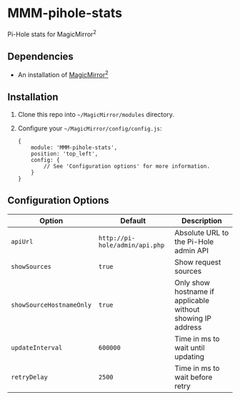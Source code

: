 # MMM-pihole-stats
Pi-Hole stats for MagicMirror<sup>2</sup>

## Dependencies
  * An installation of [MagicMirror<sup>2</sup>](https://github.com/MichMich/MagicMirror)

## Installation
 1. Clone this repo into `~/MagicMirror/modules` directory.
 2. Configure your `~/MagicMirror/config/config.js`:
 
     ```
     {
         module: 'MMM-pihole-stats',
         position: 'top_left',
         config: {
             // See 'Configuration options' for more information.
         }
     }
     ```

## Configuration Options
| **Option** | **Default** | **Description** |
| --- | --- | --- |
| `apiUrl` | `http://pi-hole/admin/api.php` | Absolute URL to the Pi-Hole admin API |
| `showSources` | `true` | Show request sources |
| `showSourceHostnameOnly` | `true` | Only show hostname if applicable without showing IP address |
| `updateInterval` | `600000` | Time in ms to wait until updating |
| `retryDelay` | `2500` | Time in ms to wait before retry |